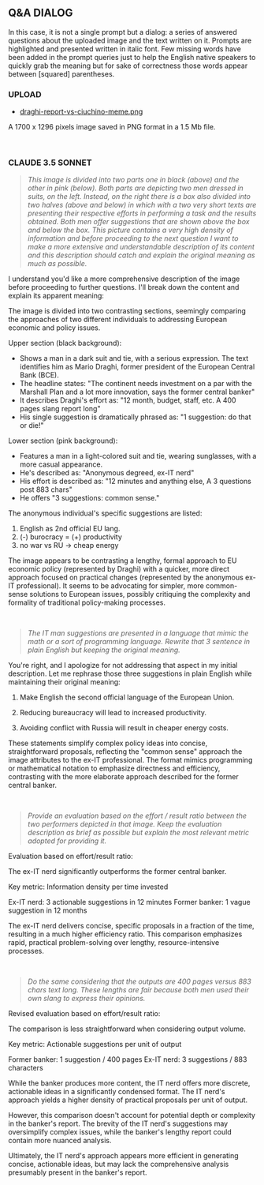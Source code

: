 ## Q&A DIALOG

In this case, it is not a single prompt but a dialog: a series of answered questions about the uploaded image and the text written on it. Prompts are highlighted and presented written in italic font. Few missing words have been added in the prompt queries just to help the English native speakers to quickly grab the meaning but for sake of correctness those words appear between [squared] parentheses.

### UPLOAD

* [draghi-report-vs-ciuchino-meme.png](draghi-report-vs-ciuchino-meme.png)

A 1700 x 1296 pixels image saved in PNG format in a 1.5 Mb file. 

<br/>

### CLAUDE 3.5 SONNET

> *This image is divided into two parts one in black (above) and the other in pink (below). Both parts are depicting two men dressed in suits, on the left. Instead, on the right there is a box also divided into two halves (above and below) in which with a two very short texts are presenting their respective efforts in performing a task and the results obtained. Both men offer suggestions that are shown above the box and below the box. This picture contains a very high density of information and before proceeding to the next question I want to make a more extensive and understandable description of its content and this description should catch and explain the original meaning as much as possible.*

I understand you'd like a more comprehensive description of the image before proceeding to further questions. I'll break down the content and explain its apparent meaning:

The image is divided into two contrasting sections, seemingly comparing the approaches of two different individuals to addressing European economic and policy issues.

Upper section (black background):
- Shows a man in a dark suit and tie, with a serious expression. The text identifies him as Mario Draghi, former president of the European Central Bank (BCE).
- The headline states: "The continent needs investment on a par with the Marshall Plan and a lot more innovation, says the former central banker"
- It describes Draghi's effort as: "12 month, budget, staff, etc. A 400 pages slang report long"
- His single suggestion is dramatically phrased as: "1 suggestion: do that or die!"

Lower section (pink background):
- Features a man in a light-colored suit and tie, wearing sunglasses, with a more casual appearance.
- He's described as: "Anonymous degreed, ex-IT nerd"
- His effort is described as: "12 minutes and anything else, A 3 questions post 883 chars"
- He offers "3 suggestions: common sense."

The anonymous individual's specific suggestions are listed:
1. English as 2nd official EU lang.
2. (-) burocracy = (+) productivity
3. no war vs RU -> cheap energy

The image appears to be contrasting a lengthy, formal approach to EU economic policy (represented by Draghi) with a quicker, more direct approach focused on practical changes (represented by the anonymous ex-IT professional). It seems to be advocating for simpler, more common-sense solutions to European issues, possibly critiquing the complexity and formality of traditional policy-making processes.

<br/>

> *The IT man suggestions are presented in a language that mimic the math or a sort of programming language. Rewrite that 3 sentence in plain English but keeping the original meaning.*

You're right, and I apologize for not addressing that aspect in my initial description. Let me rephrase those three suggestions in plain English while maintaining their original meaning:

1. Make English the second official language of the European Union.

2. Reducing bureaucracy will lead to increased productivity.

3. Avoiding conflict with Russia will result in cheaper energy costs.

These statements simplify complex policy ideas into concise, straightforward proposals, reflecting the "common sense" approach the image attributes to the ex-IT professional. The format mimics programming or mathematical notation to emphasize directness and efficiency, contrasting with the more elaborate approach described for the former central banker.

<br/>

> *Provide an evaluation based on the effort / result ratio between the two performers depicted in that image. Keep the evaluation description as brief as possible but explain the most relevant metric adopted for providing it.*

Evaluation based on effort/result ratio:

The ex-IT nerd significantly outperforms the former central banker.

Key metric: Information density per time invested

Ex-IT nerd: 3 actionable suggestions in 12 minutes
Former banker: 1 vague suggestion in 12 months

The ex-IT nerd delivers concise, specific proposals in a fraction of the time, resulting in a much higher efficiency ratio. This comparison emphasizes rapid, practical problem-solving over lengthy, resource-intensive processes.

<br/>

> *Do the same considering that the outputs are 400 pages versus 883 chars text long. These lengths are fair because both men used their own slang to express their opinions.*

Revised evaluation based on effort/result ratio:

The comparison is less straightforward when considering output volume.

Key metric: Actionable suggestions per unit of output

Former banker: 1 suggestion / 400 pages
Ex-IT nerd: 3 suggestions / 883 characters

While the banker produces more content, the IT nerd offers more discrete, actionable ideas in a significantly condensed format. The IT nerd's approach yields a higher density of practical proposals per unit of output.

However, this comparison doesn't account for potential depth or complexity in the banker's report. The brevity of the IT nerd's suggestions may oversimplify complex issues, while the banker's lengthy report could contain more nuanced analysis.

Ultimately, the IT nerd's approach appears more efficient in generating concise, actionable ideas, but may lack the comprehensive analysis presumably present in the banker's report.
